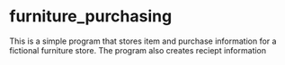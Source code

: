 # furniture_purchasing
This is a simple program that stores item and purchase information for a fictional furniture store. The program also creates reciept information 
